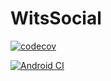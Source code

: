 # WitsSocial

[![codecov](https://codecov.io/gh/thatosenoamadi007/WitsSocial/branch/karabo_new/graph/badge.svg?token=IXSPEZR9GH)](https://codecov.io/gh/thatosenoamadi007/WitsSocial)

[![Android CI](https://github.com/thatosenoamadi007/WitsSocial/actions/workflows/android.yml/badge.svg)](https://github.com/thatosenoamadi007/WitsSocial/actions/workflows/android.yml)
